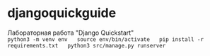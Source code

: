 # djangoquickguide
Лабораторная работа "Django Quickstart"  
`python3 -m venv env  
source env/bin/activate  
pip install -r requirements.txt  
python3 src/manage.py runserver`  
